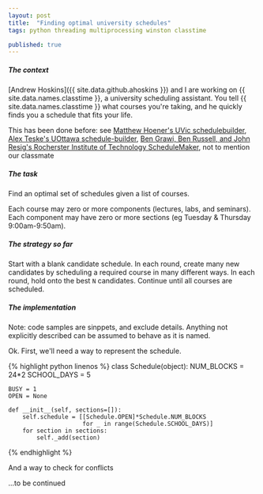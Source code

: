 ```yaml
---
layout: post
title:  "Finding optimal university schedules"
tags: python threading multiprocessing winston classtime

published: true
---
```


##### The context

[Andrew Hoskins]({{ site.data.github.ahoskins }}) and I are working on {{ site.data.names.classtime }}, a university scheduling assistant. You tell {{ site.data.names.classtime }} what courses you're taking, and he quickly finds you a schedule that fits your life. 

This has been done before: see [Matthew Hoener's UVic schedulebuilder](http://schedulecourses.com/), [Alex Teske's UOttawa schedule-builder](https://github.com/alex-teske/schedule-builder), [Ben Grawi, Ben Russell, and John Resig's Rocherster Institute of Technology ScheduleMaker](http://schedule.csh.rit.edu/), not to mention our classmate 

##### The task

Find an optimal set of schedules given a list of courses.

Each course may zero or more components (lectures, labs, and seminars). Each component may have zero or more sections (eg Tuesday & Thursday 9:00am-9:50am).

##### The strategy so far

Start with a blank candidate schedule. In each round, create many new candidates by scheduling a required course in many different ways. In each round, hold onto the best `N` candidates. Continue until all courses are scheduled.

##### The implementation

Note: code samples are sinppets, and exclude details. Anything not explicitly described can be assumed to behave as it is named.

Ok. First, we'll need a way to represent the schedule.

{% highlight python linenos %}
class Schedule(object):
    NUM_BLOCKS = 24*2
    SCHOOL_DAYS = 5

    BUSY = 1
    OPEN = None

    def __init__(self, sections=[]):
        self.schedule = [[Schedule.OPEN]*Schedule.NUM_BLOCKS
                         for _ in range(Schedule.SCHOOL_DAYS)]
        for section in sections:
            self._add(section)
{% endhighlight %}

And a way to check for conflicts

...to be continued
